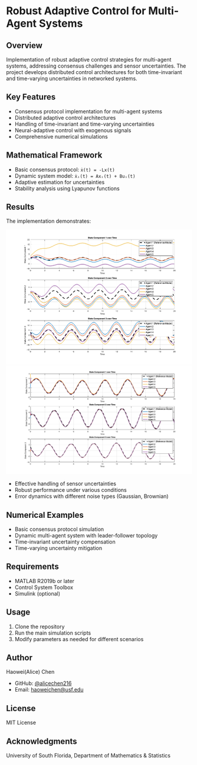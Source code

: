 # Robust Adaptive Control for Multi-Agent Systems

## Overview
Implementation of robust adaptive control strategies for multi-agent systems, addressing consensus challenges and sensor uncertainties. The project develops distributed control architectures for both time-invariant and time-varying uncertainties in networked systems.

## Key Features
- Consensus protocol implementation for multi-agent systems
- Distributed adaptive control architectures
- Handling of time-invariant and time-varying uncertainties
- Neural-adaptive control with exogenous signals
- Comprehensive numerical simulations

## Mathematical Framework
- Basic consensus protocol: `ẋ(t) = -Lx(t)`
- Dynamic system model: `ẋᵢ(t) = Axᵢ(t) + Buᵢ(t)`
- Adaptive estimation for uncertainties
- Stability analysis using Lyapunov functions

## Results
The implementation demonstrates:

![Successful consensus achievement in networked systems](project_timeinvariant.png)
![after](project_timevariant_Recovery.png)
- Effective handling of sensor uncertainties
- Robust performance under various conditions
- Error dynamics with different noise types (Gaussian, Brownian)

## Numerical Examples
- Basic consensus protocol simulation
- Dynamic multi-agent system with leader-follower topology
- Time-invariant uncertainty compensation
- Time-varying uncertainty mitigation

## Requirements
- MATLAB R2019b or later
- Control System Toolbox
- Simulink (optional)

## Usage
1. Clone the repository
2. Run the main simulation scripts
3. Modify parameters as needed for different scenarios

## Author
Haowei(Alice) Chen
- GitHub: [@alicechen216](https://github.com/alicechen216)
- Email: haoweichen@usf.edu

## License
MIT License

## Acknowledgments
University of South Florida, Department of Mathematics & Statistics
